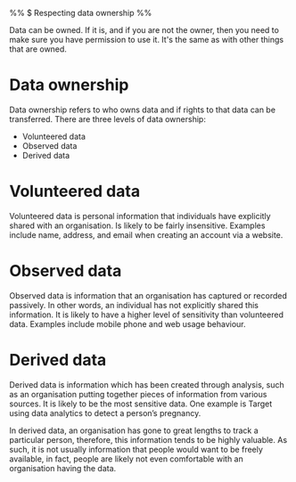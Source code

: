 %% $ Respecting data ownership %%

Data can be owned. If it is, and if you are not the owner, then you need to make sure you have permission to use it. It's the same as with other things that are owned.

# Data ownership

Data ownership refers to who owns data and if rights to that data can be transferred. There are three levels of data ownership:

- Volunteered data
- Observed data
- Derived data

# Volunteered data

Volunteered data is personal information that individuals have explicitly shared with an organisation. Is likely to be fairly insensitive. Examples include name, address, and email when creating an account via a website.

# Observed data

Observed data is information that an organisation has captured or recorded passively. In other words, an individual has not explicitly shared this information. It is likely to have a higher level of sensitivity than volunteered data. Examples include mobile phone and web usage behaviour.

# Derived data

Derived data is information which has been created through analysis, such as an organisation putting together pieces of information from various sources. It is likely to be the most sensitive data. One example is Target using data analytics to detect a person’s pregnancy.

In derived data, an organisation has gone to great lengths to track a particular person, therefore, this information tends to be highly valuable. As such, it is not usually information that people would want to be freely available, in fact, people are likely not even comfortable with an organisation having the data.